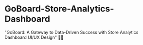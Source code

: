 # GoBoard-Store-Analytics-Dashboard
"GoBoard: A Gateway to Data-Driven Success with Store Analytics Dashboard UI/UX Design" 🚀✨

